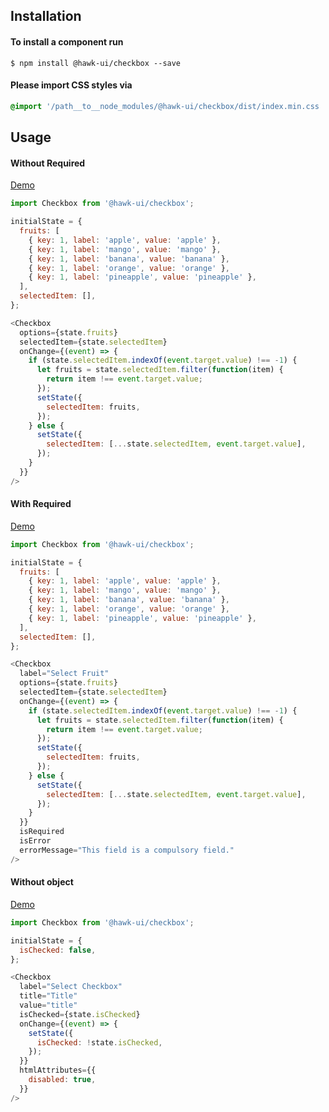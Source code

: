 ## Installation


#### To install a component run
`$ npm install @hawk-ui/checkbox --save`


#### Please import CSS styles via
```scss noeditor
@import '/path__to__node_modules/@hawk-ui/checkbox/dist/index.min.css
```


## Usage


#### Without Required
[Demo](https://hawk.oncrypt.co/#!/Checkbox/1)
```js static
import Checkbox from '@hawk-ui/checkbox';
```
```js
initialState = {
  fruits: [
    { key: 1, label: 'apple', value: 'apple' },
    { key: 1, label: 'mango', value: 'mango' },
    { key: 1, label: 'banana', value: 'banana' },
    { key: 1, label: 'orange', value: 'orange' },
    { key: 1, label: 'pineapple', value: 'pineapple' },
  ],
  selectedItem: [],
};

<Checkbox
  options={state.fruits}
  selectedItem={state.selectedItem}
  onChange={(event) => {
    if (state.selectedItem.indexOf(event.target.value) !== -1) {
      let fruits = state.selectedItem.filter(function(item) {
        return item !== event.target.value;
      });
      setState({
        selectedItem: fruits,
      });
    } else {
      setState({
        selectedItem: [...state.selectedItem, event.target.value],
      });
    }
  }}
/>
```


#### With Required
[Demo](https://hawk.oncrypt.co/#!/Checkbox/3)
```js static
import Checkbox from '@hawk-ui/checkbox';
```
```js
initialState = {
  fruits: [
    { key: 1, label: 'apple', value: 'apple' },
    { key: 1, label: 'mango', value: 'mango' },
    { key: 1, label: 'banana', value: 'banana' },
    { key: 1, label: 'orange', value: 'orange' },
    { key: 1, label: 'pineapple', value: 'pineapple' },
  ],
  selectedItem: [],
};

<Checkbox
  label="Select Fruit"
  options={state.fruits}
  selectedItem={state.selectedItem}
  onChange={(event) => {
    if (state.selectedItem.indexOf(event.target.value) !== -1) {
      let fruits = state.selectedItem.filter(function(item) {
        return item !== event.target.value;
      });
      setState({
        selectedItem: fruits,
      });
    } else {
      setState({
        selectedItem: [...state.selectedItem, event.target.value],
      });
    }
  }}
  isRequired
  isError
  errorMessage="This field is a compulsory field."
/>
```


#### Without object
[Demo](https://hawk.oncrypt.co/#!/Checkbox/5)
```js static
import Checkbox from '@hawk-ui/checkbox';
```
```js
initialState = {
  isChecked: false,
};

<Checkbox
  label="Select Checkbox"
  title="Title"
  value="title"
  isChecked={state.isChecked}
  onChange={(event) => {
    setState({
      isChecked: !state.isChecked,
    });
  }}
  htmlAttributes={{
    disabled: true,
  }}
/>
```